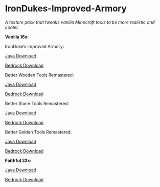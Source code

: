 # IronDukes-Improved-Armory
_A texture pack that tweaks vanilla Minecraft tools to be more realistic and cooler._ 


**Vanilla 16x:**

IronDuke’s Improved Armory:

[Java Download](https://www.planetminecraft.com/texture-pack/ironduke-s-better-armory-java/)

[Bedrock Download](https://www.planetminecraft.com/texture-pack/ironduke-s-improved-armory-bedrock/)


Better Wooden Tools Remastered:

[Java Download](https://www.planetminecraft.com/texture-pack/alternate-custom-wooden-tools-java/)

[Bedrock Download](https://www.planetminecraft.com/texture-pack/alternate-custom-wooden-tools-bedrock/)


Better Stone Tools Remastered:

[Java Download](https://www.planetminecraft.com/texture-pack/java-custom-stone-tools/)

[Bedrock Download](https://www.planetminecraft.com/texture-pack/custom-stone-tools-bedrock/)


Better Golden Tools Remastered:

[Java Download](https://www.planetminecraft.com/texture-pack/custom-golden-tools-java/)

[Bedrock Download](https://www.planetminecraft.com/texture-pack/custom-golden-tools-bedrock/)


**Faithful 32x:**

[Java Download](https://www.planetminecraft.com/texture-pack/better-wooden-tools-faithful-32x-java/)

[Bedrock Download](https://www.planetminecraft.com/texture-pack/better-wooden-tools-faithful-32x-bedrock/)
